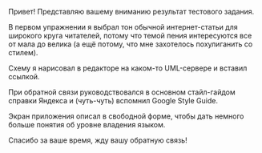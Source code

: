 Привет! Представляю вашему вниманию результат тестового задания.

В первом упражнении я выбрал тон обычной интернет-статьи для широкого круга читателей, потому что темой пения интересуются все от мала до велика (а ещё потому, что мне захотелось похулиганить со стилем).

Схему я нарисовал в редакторе на каком-то UML-сервере и вставил ссылкой.

При обратной связи руководствовался в основном стайл-гайдом справки Яндекса и (чуть-чуть) вспомнил Google Style Guide.

Экран приложения описал в свободной форме, чтобы дать немного больше понятия об уровне владения языком.

Спасибо за ваше время, жду вашу обратную связь!
